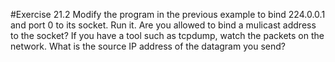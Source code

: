 #Exercise 21.2
Modify the program in the previous example to bind 224.0.0.1 and port 0 to its socket. Run it. Are you allowed to bind a mulicast address to the socket? If you have a tool such as tcpdump, watch the packets on the network. What is the source IP address of the datagram you send?
